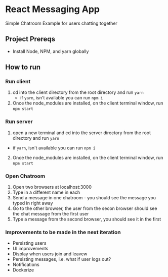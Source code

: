 # React Messaging App

Simple Chatroom Example for users chatting together

## Project Prereqs

- Install Node, NPM, and yarn globally

## How to run

### Run client
1) cd into the client directory from the root directory
and run ``yarn``
    - if ``yarn``, isn't available you can run ``npm i``
2) Once the node_modules are installed, on the client
terminal window, run ``npm start``

### Run server
1) open a new terminal and cd into the server directory
from the root directory and run ``yarn``
- if ``yarn``, isn't available you can run ``npm i``
2) Once the node_modules are installed, on the client
terminal window, run ``npm start``

### Open Chatroom
1) Open two browsers at localhost:3000
2) Type in a different name in each
3) Send a message in one chatroom - you should see the message you typed in right away
4) Go to the other browser, the user from the secon browser should see the chat message 
from the first user
5) Type a message from the second browser, you should see it in the first

### Improvements to be made in the next iteration
- Persisting users
- UI improvements
- Display when users join and leavew    
- Persisting messages, i.e. what if user logs out?
- Notifications
- Dockerize





